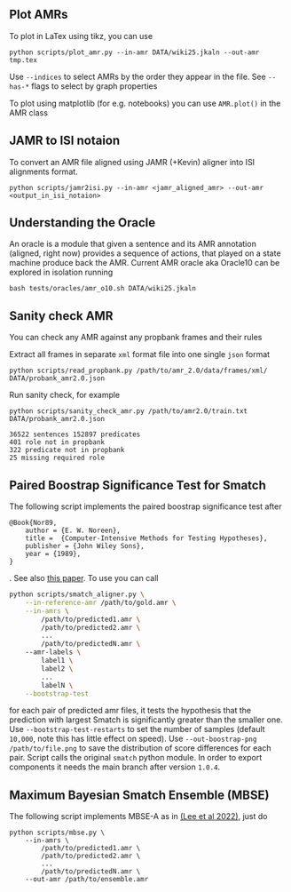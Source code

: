 ## Plot AMRs

To plot in LaTex using tikz, you can use

```
python scripts/plot_amr.py --in-amr DATA/wiki25.jkaln --out-amr tmp.tex
```

Use `--indices` to select AMRs by the order they appear in the file. See
`--has-*` flags to select by graph properties

To plot using matplotlib (for e.g. notebooks) you can use `AMR.plot()` in the
AMR class

## JAMR to ISI notaion

To convert an AMR file aligned using JAMR (+Kevin) aligner into ISI alignments format.

```
python scripts/jamr2isi.py --in-amr <jamr_aligned_amr> --out-amr <output_in_isi_notaion>
```

## Understanding the Oracle

An oracle is a module that given a sentence and its AMR annotation (aligned,
right now) provides a sequence of actions, that played on a state machine
produce back the AMR. Current AMR oracle aka Oracle10 can be explored in
isolation running

```
bash tests/oracles/amr_o10.sh DATA/wiki25.jkaln
```

## Sanity check AMR 

You can check any AMR against any propbank frames and their rules

Extract all frames in separate `xml` format file into one single `json` format
```
python scripts/read_propbank.py /path/to/amr_2.0/data/frames/xml/ DATA/probank_amr2.0.json
```

Run sanity check, for example
```
python scripts/sanity_check_amr.py /path/to/amr2.0/train.txt DATA/probank_amr2.0.json

36522 sentences 152897 predicates
401 role not in propbank
322 predicate not in propbank
25 missing required role
```

## Paired Boostrap Significance Test for Smatch

The following script implements the paired boostrap significance test after

    @Book{Nor89,
        author = {E. W. Noreen},
        title =  {Computer-Intensive Methods for Testing Hypotheses},
        publisher = {John Wiley Sons},
        year = {1989},
    }

. See also [this paper](https://aclanthology.org/W05-0908). To use you can call

```bash
python scripts/smatch_aligner.py \
    --in-reference-amr /path/to/gold.amr \
    --in-amrs \
        /path/to/predicted1.amr \ 
        /path/to/predicted2.amr \ 
        ...
        /path/to/predictedN.amr \ 
    --amr-labels \
        label1 \
        label2 \
        ...
        labelN \
    --bootstrap-test
```

for each pair of predicted amr files, it tests the hypothesis that the
prediction with largest Smatch is significantly greater than the smaller one.
Use `--bootstrap-test-restarts` to set the number of samples (default `10,000`,
note this has little effect on speed). Use `--out-boostrap-png
/path/to/file.png` to save the distribution of score differences for each pair.
Script calls the original `smatch` python module. In order to export components
it needs the main branch after version `1.0.4`. 

## Maximum Bayesian Smatch Ensemble (MBSE)

The following script implements MBSE-A as in [(Lee et al 2022)](https://arxiv.org/abs/2112.07790), just do

```
python scripts/mbse.py \
    --in-amrs \
        /path/to/predicted1.amr \ 
        /path/to/predicted2.amr \ 
        ...
        /path/to/predictedN.amr \ 
    --out-amr /path/to/ensemble.amr
```
